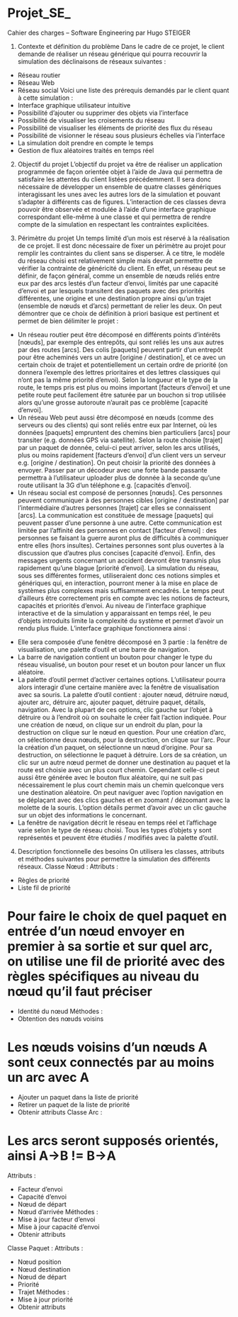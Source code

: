 # Projet_SE_









Cahier des charges – Software Engineering
par Hugo STEIGER
1) Contexte et définition du problème
Dans le cadre de ce projet, le client demande de réaliser un réseau générique qui pourra recouvrir la simulation des déclinaisons de réseaux suivantes : 
- Réseau routier
- Réseau Web
- Réseau social 
Voici une liste des prérequis demandés par le client quant à cette simulation :
- Interface graphique utilisateur intuitive
- Possibilité d’ajouter ou supprimer des objets via l’interface
- Possibilité de visualiser les croisements du réseau
- Possibilité de visualiser les éléments de priorité des flux du réseau
- Possibilité de visionner le réseau sous plusieurs échelles via l’interface
- La simulation doit prendre en compte le temps
- Gestion de flux aléatoires traités en temps réel
2) Objectif du projet
L’objectif du projet va être de réaliser un application programmée de façon orientée objet à l’aide de Java qui permettra de satisfaire les attentes du client listées précédemment. Il sera donc nécessaire de développer un ensemble de quatre classes génériques interagissant les unes avec les autres lors de la simulation et pouvant s’adapter à différents cas de figures. L’interaction de ces classes devra pouvoir être observée et modulée à l’aide d’une interface graphique correspondant elle-même à une classe et qui permettra de rendre compte de la simulation en respectant les contraintes explicitées.







3) Périmètre du projet
Un temps limité d’un mois est réservé à la réalisation de ce projet. Il est donc nécessaire de fixer un périmètre au projet pour remplir les contraintes du client sans se disperser.
À ce titre, le modèle du réseau choisi est relativement simple mais devrait permettre de vérifier la contrainte de généricité du client. En effet, un réseau peut se définir, de façon général, comme un ensemble de nœuds reliés entre eux par des arcs lestés d’un facteur d’envoi, limités par une capacité d’envoi et par lesquels transitent des paquets avec des priorités différentes, une origine et une destination propre ainsi qu’un trajet (ensemble de nœuds et d’arcs) permettant de relier les deux.
On peut démontrer que ce choix de définition à priori basique est pertinent et permet de bien délimiter le projet :
* Un réseau routier peut être décomposé en différents points d’intérêts [nœuds], par exemple des entrepôts, qui sont reliés les uns aux autres par des routes [arcs]. Des colis [paquets] peuvent partir d’un entrepôt pour être acheminés vers un autre [origine / destination], et ce avec un certain choix de trajet et potentiellement un certain ordre de priorité (on donnera l’exemple des lettres prioritaires et des lettres classiques qui n’ont pas la même priorité d’envoi). Selon la longueur et le type de la route, le temps pris est plus ou moins important [facteurs d’envoi] et une petite route peut facilement être saturée par un bouchon si trop utilisée alors qu’une grosse autoroute n’aurait pas ce problème [capacité d’envoi].
* Un réseau Web peut aussi être décomposé en nœuds (comme des serveurs ou des clients) qui sont reliés entre eux par Internet, où les données [paquets] empruntent des chemins bien particuliers [arcs] pour transiter (e.g. données GPS via satellite). Selon la route choisie [trajet] par un paquet de donnée, celui-ci peut arriver, selon les arcs utilisés, plus ou moins rapidement [facteurs d’envoi] d’un client vers un serveur e.g. [origine / destination]. On peut choisir la priorité des données à envoyer. Passer par un décodeur avec une forte bande passante permettra à l’utilisateur uploader plus de donnée à la seconde qu’une route utilisant la 3G d’un téléphone e.g. [capacités d’envoi].
* Un réseau social est composé de personnes [nœuds]. Ces personnes peuvent communiquer à des personnes cibles [origine / destination] par l’intermédiaire d’autres personnes [trajet] car elles se connaissent [arcs]. La communication est constituée de message [paquets] qui peuvent passer d’une personne à une autre. Cette communication est limitée par l’affinité des personnes en contact [facteur d’envoi] : des personnes se faisant la guerre auront plus de difficultés à communiquer entre elles (hors insultes). Certaines personnes sont plus ouvertes à la discussion que d’autres plus concises [capacité d’envoi]. Enfin, des messages urgents concernant un accident devront être transmis plus rapidement qu’une blague [priorité d’envoi].
La simulation du réseau, sous ses différentes formes, utiliseraient donc ces notions simples et génériques qui, en interaction, pourront mener à la mise en place de systèmes plus complexes mais suffisamment encadrés. Le temps peut d’ailleurs être correctement pris en compte avec les notions de facteurs, capacités et priorités d’envoi.
Au niveau de l’interface graphique interactive et de la simulation y apparaissant en temps réel, le peu d’objets introduits limite la complexité du système et permet d’avoir un rendu plus fluide. L’interface graphique fonctionnera ainsi :
- Elle sera composée d’une fenêtre décomposé en 3 partie : la fenêtre de visualisation, une palette d’outil et une barre de navigation.
- La barre de navigation contient un bouton pour changer le type du réseau visualisé, un bouton pour reset et un bouton pour lancer un flux aléatoire.
- La palette d’outil permet d’activer certaines options. L’utilisateur pourra alors interagir d’une certaine manière avec la fenêtre de visualisation avec sa souris. La palette d’outil contient : ajouter nœud, détruire nœud, ajouter arc, détruire arc, ajouter paquet, détruire paquet, détails, navigation. Avec la plupart de ces options, clic gauche sur l’objet à détruire ou à l’endroit où on souhaite le créer fait l’action indiquée. Pour une création de nœud, on clique sur un endroit du plan, pour la destruction on clique sur le nœud en question. Pour une création d’arc, on sélectionne deux nœuds, pour la destruction, on clique sur l’arc. Pour la création d’un paquet, on sélectionne un nœud d’origine. Pour sa destruction, on sélectionne le paquet à détruire. Lors de sa création, un clic sur un autre nœud permet de donner une destination au paquet et la route est choisie avec un plus court chemin. Cependant celle-ci peut aussi être générée avec le bouton flux aléatoire, qui ne suit pas nécessairement le plus court chemin mais un chemin quelconque vers une destination aléatoire. On peut naviguer avec l’option navigation en se déplaçant avec des clics gauches et en zoomant / dézoomant avec la molette de la souris. L’option détails permet d’avoir avec un clic gauche sur un objet des informations le concernant.
- La fenêtre de navigation décrit le réseau en temps réel et l’affichage varie selon le type de réseau choisi. Tous les types d’objets y sont représentés et peuvent être étudiés / modifiés avec la palette d’outil.









4) Description fonctionnelle des besoins
On utilisera les classes, attributs et méthodes suivantes pour permettre la simulation des différents réseaux.
Classe Nœud :
Attributs :
-	Règles de priorité
-	Liste fil de priorité 
# Pour faire le choix de quel paquet en entrée d’un nœud envoyer en premier à sa sortie et sur quel arc, on utilise une fil de priorité avec des règles spécifiques au niveau du nœud qu’il faut préciser
-	Identité du nœud
Méthodes :
-	Obtention des nœuds voisins
# Les nœuds voisins d’un nœuds A sont ceux connectés par au moins un arc avec A 
-	Ajouter un paquet dans la liste de priorité
-	Retirer un paquet de la liste de priorité
-	Obtenir attributs
Classe Arc :
# Les arcs seront supposés orientés, ainsi A->B != B->A 
Attributs :
-	Facteur d’envoi
-	Capacité d’envoi
-	Nœud de départ
-	Nœud d’arrivée
Méthodes :
-	Mise à jour facteur d’envoi
-	Mise à jour capacité d’envoi
-	Obtenir attributs






Classe Paquet :
Attributs :
-	Nœud position
-	Nœud destination
-	Nœud de départ
-	Priorité
-	Trajet
Méthodes :
-	Mise à jour priorité
-	Obtenir attributs
